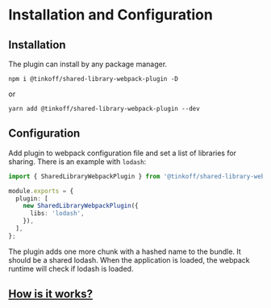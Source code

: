 # Installation and Configuration

## Installation

The plugin can install by any package manager.

```
npm i @tinkoff/shared-library-webpack-plugin -D
```

or

```
yarn add @tinkoff/shared-library-webpack-plugin --dev
```

## Configuration

Add plugin to webpack configuration file and set a list of libraries for sharing. There is an example with `lodash`:

```typescript
import { SharedLibraryWebpackPlugin } from '@tinkoff/shared-library-webpack-plugin';

module.exports = {
  plugin: [
    new SharedLibraryWebpackPlugin({
      libs: 'lodash',
    }),
  ],
};
```

The plugin adds one more chunk with a hashed name to the bundle. It should be a shared lodash. When the application is loaded, the webpack runtime will check if lodash is loaded.

## [How is it works?](./how_is_it_works.md)
